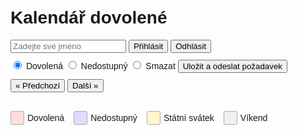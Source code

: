 <!DOCTYPE html>
<html lang="cs">
<head>
  <meta charset="UTF-8">
  <title>Kalendář dovolené</title>
  <style>
    body { font-family: sans-serif; padding: 20px; }
    .controls, .admin-panel { margin: 10px 0; }
    .calendar { display: grid; grid-template-columns: repeat(7, 1fr); gap: 5px; margin-top: 10px; }
    .day, .weekday { border: 1px solid #ccc; padding: 10px; text-align: center; border-radius: 5px; position: relative; min-height: 60px; }
    .weekday { background-color: #f0f0f0; font-weight: bold; cursor: default; }
    .day { cursor: pointer; background-color: white; }
    .holiday { background-color: #ffdddd !important; }
    .unavailable { background-color: #ddddff !important; }
    .public-holiday:not(.holiday):not(.unavailable) { background-color: #fff7cc !important; }
    .weekend:not(.holiday):not(.unavailable):not(.public-holiday) { background-color: #f0f0f0 !important; }
    .label { font-size: 10px; position: absolute; bottom: 4px; left: 4px; color: #555; }
    .legend { margin-top: 20px; display: flex; gap: 15px; flex-wrap: wrap; }
    .legend-item { display: flex; align-items: center; gap: 5px; }
    .legend-color { width: 20px; height: 20px; border-radius: 3px; border: 1px solid #aaa; }
    .color-holiday { background-color: #ffdddd; }
    .color-unavailable { background-color: #ddddff; }
    .color-public { background-color: #fff7cc; }
    .color-weekend { background-color: #f0f0f0; }
  </style>
</head>
<body>
<h1>Kalendář dovolené</h1>

<div>
  <input type="text" id="username" placeholder="Zadejte své jméno">
  <button id="loginButton">Přihlásit</button>
  <button id="logoutButton">Odhlásit</button>
</div>

<div class="controls">
  <label><input type="radio" name="mode" value="holiday" checked> Dovolená</label>
  <label><input type="radio" name="mode" value="unavailable"> Nedostupný</label>
  <label><input type="radio" name="mode" value="none"> Smazat</label>
  <button id="submitButton">Uložit a odeslat požadavek</button>
</div>

<div>
  <button onclick="changeMonth(-1)">« Předchozí</button>
  <span id="monthLabel"></span>
  <button onclick="changeMonth(1)">Další »</button>
</div>

<div class="calendar" id="calendar"></div>

<div class="legend">
  <div class="legend-item"><div class="legend-color color-holiday"></div> Dovolená</div>
  <div class="legend-item"><div class="legend-color color-unavailable"></div> Nedostupný</div>
  <div class="legend-item"><div class="legend-color color-public"></div> Státní svátek</div>
  <div class="legend-item"><div class="legend-color color-weekend"></div> Víkend</div>
</div>

<script>
let currentUser = '';
let selectedHoliday = [], selectedUnavailable = [], currentMode = 'holiday';
let currentYear = new Date().getFullYear();
let currentMonth = new Date().getMonth();

window.addEventListener("DOMContentLoaded", () => {
  const loginButtonEl = document.getElementById("loginButton");
  const submitButtonEl = document.getElementById("submitButton");

  if (loginButtonEl) loginButtonEl.addEventListener("click", login);
  const logoutButtonEl = document.getElementById("logoutButton");
  if (logoutButtonEl) logoutButtonEl.addEventListener("click", logout);
  if (submitButtonEl) submitButtonEl.addEventListener("click", saveAndRequest);

  document.querySelectorAll('input[name="mode"]').forEach(el => {
    el.addEventListener('change', () => currentMode = el.value);
  });

  const lastUser = localStorage.getItem('lastUser');
  if (lastUser) {
    const usernameInput = document.getElementById("username");
    if (usernameInput) {
      usernameInput.value = lastUser;
      currentUser = lastUser;
      loadUserData();
      renderCalendar();
    }
  }
});

const publicHolidays = {
  '2025-01-01': 'Nový rok',
  '2025-03-28': 'Velký pátek',
  '2025-04-01': 'Velikonoční pondělí',
  '2025-05-01': 'Svátek práce',
  '2025-05-08': 'Den vítězství',
  '2025-07-05': 'Den slovanských věrozvěstů Cyrila a Metoděje',
  '2025-07-06': 'Den upálení mistra Jana Husa',
  '2025-09-28': 'Den české státnosti',
  '2025-10-28': 'Den vzniku samostatného československého státu',
  '2025-11-17': 'Den boje za svobodu a demokracii',
  '2025-12-24': 'Štědrý den',
  '2025-12-25': '1. svátek vánoční',
  '2025-12-26': '2. svátek vánoční'
};

function login() {
  const usernameInput = document.getElementById("username");
  const name = usernameInput.value.trim();
  if (!name) {
    alert("Zadej své jméno.");
    return;
  }
  currentUser = name;
  localStorage.setItem('lastUser', currentUser);
  loadUserData();
  renderCalendar();
}

function loadUserData() {
  const data = JSON.parse(localStorage.getItem(`calendar_${currentUser}`) || '{}');
  selectedHoliday = data.holiday || [];
  selectedUnavailable = data.unavailable || [];
}

function saveAndRequest() {
  const data = {
    holiday: selectedHoliday,
    unavailable: selectedUnavailable
  };
  localStorage.setItem(`calendar_${currentUser}`, JSON.stringify(data));

  const now = new Date();
  const subject = encodeURIComponent(`Požadavek: ${currentUser} - ${now.toLocaleDateString()} ${now.toLocaleTimeString()}`);
  const body = encodeURIComponent(`Dovolená:\n${selectedHoliday.join(', ')}\n\nNedostupnost:\n${selectedUnavailable.join(', ')}\n\nTímto žádám o schválení výše uvedených změn.`);

  window.location.href = `mailto:jan.kupka@pcr.cz?subject=${subject}&body=${body}`;
}

function changeMonth(offset) {
  currentMonth += offset;
  if (currentMonth < 0) {
    currentMonth = 11;
    currentYear--;
  } else if (currentMonth > 11) {
    currentMonth = 0;
    currentYear++;
  }
  renderCalendar();
}

function getGroupForDate(dateStr) {
  const start = new Date('2025-07-05');
  const current = new Date(dateStr);
  const diff = Math.floor((current - start) / (1000 * 60 * 60 * 24));
  if (diff < 0) return '';
  return ['A','B','C','D'][diff % 4];
}

function renderCalendar() {
  const calendarEl = document.getElementById("calendar");
  const monthLabel = document.getElementById("monthLabel");
  calendarEl.innerHTML = "";

  const daysOfWeek = ['Po','Út','St','Čt','Pá','So','Ne'];
  daysOfWeek.forEach(day => {
    const el = document.createElement("div");
    el.className = "weekday";
    el.textContent = day;
    calendarEl.appendChild(el);
  });

  const daysInMonth = new Date(currentYear, currentMonth + 1, 0).getDate();
  const firstDay = new Date(currentYear, currentMonth, 1);
  const offset = (firstDay.getDay() + 6) % 7;

  const monthNames = ['Leden','Únor','Březen','Duben','Květen','Červen','Červenec','Srpen','Září','Říjen','Listopad','Prosinec'];
  monthLabel.textContent = `${monthNames[currentMonth]} ${currentYear}`;

  for (let i = 0; i < offset; i++) {
    calendarEl.appendChild(document.createElement("div"));
  }

  for (let day = 1; day <= daysInMonth; day++) {
    const dateStr = `${currentYear}-${String(currentMonth+1).padStart(2,'0')}-${String(day).padStart(2,'0')}`;
    const el = document.createElement("div");
    el.className = "day";
    el.textContent = day;
    el.dataset.date = dateStr;

    const dayOfWeek = new Date(dateStr).getDay();
    const isWeekend = (dayOfWeek === 0 || dayOfWeek === 6);
    if (isWeekend) el.classList.add("weekend");

    if (publicHolidays[dateStr]) {
      el.classList.add("public-holiday");
      el.title = publicHolidays[dateStr];
    }
    if (selectedHoliday.includes(dateStr)) el.classList.add("holiday");
    if (selectedUnavailable.includes(dateStr)) el.classList.add("unavailable");

    const label = document.createElement("div");
    label.className = "label";
    const group = getGroupForDate(dateStr);
    if (group) label.textContent = `Skupina ${group}`;
    el.appendChild(label);

    el.onclick = () => {
      el.classList.remove("holiday", "unavailable");
      selectedHoliday = selectedHoliday.filter(d => d !== dateStr);
      selectedUnavailable = selectedUnavailable.filter(d => d !== dateStr);

      if (currentMode === "holiday") {
        el.classList.add("holiday");
        selectedHoliday.push(dateStr);
      } else if (currentMode === "unavailable") {
        el.classList.add("unavailable");
        selectedUnavailable.push(dateStr);
      }
    };
    calendarEl.appendChild(el);
  }
}

function logout() {
  alert("Byl jsi odhlášen.");
  currentUser = '';
  localStorage.removeItem('lastUser');
  document.getElementById("username").value = '';
  document.getElementById("calendar").innerHTML = '';
  document.getElementById("monthLabel").textContent = '';
  document.getElementById("username").focus();
  document.querySelector('input[name="mode"][value="holiday"]').checked = true;
  currentMode = 'holiday';
}
</script>
</body>
</html>
